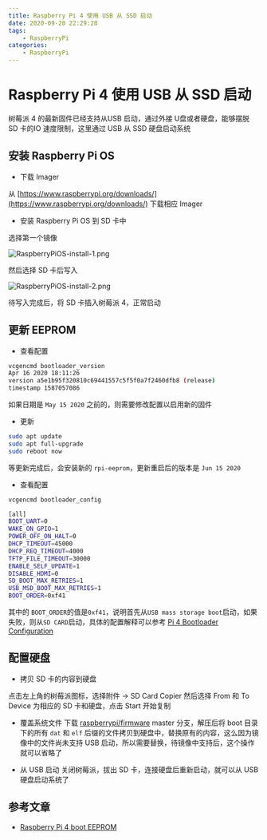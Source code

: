 ```yaml
---
title: Raspberry Pi 4 使用 USB 从 SSD 启动
date: 2020-09-20 22:29:28
tags:
    - RaspberryPi
categories: 
    - RaspberryPi
---
```


# Raspberry Pi 4 使用 USB 从 SSD 启动

树莓派 4 的最新固件已经支持从USB 启动，通过外接 U盘或者硬盘，能够摆脱 SD 卡的IO 速度限制，这里通过 USB 从 SSD 硬盘启动系统

## 安装 Raspberry Pi OS

- 下载 Imager 

从 [https://www.raspberrypi.org/downloads/](https://www.raspberrypi.org/downloads/) 下载相应 Imager

- 安装 Raspberry Pi OS 到 SD 卡中

选择第一个镜像

![RaspberryPiOS-install-1.png](https://img.hellowood.dev/picture/RaspberryPiOS-install-1.png)

然后选择 SD 卡后写入

![RaspberryPiOS-install-2.png](https://img.hellowood.dev/picture/RaspberryPiOS-install-2.png)

待写入完成后，将 SD 卡插入树莓派 4，正常启动

## 更新 EEPROM

- 查看配置

```bash
vcgencmd bootloader_version
Apr 16 2020 18:11:26
version a5e1b95f320810c69441557c5f5f0a7f2460dfb8 (release)
timestamp 1587057086
```

如果日期是 `May 15 2020` 之前的，则需要修改配置以启用新的固件

- 更新 

```bash
sudo apt update
sudo apt full-upgrade
sudo reboot now
```

等更新完成后，会安装新的 `rpi-eeprom`，更新重启后的版本是 `Jun 15 2020`

- 查看配置

```bash
vcgencmd bootloader_config

[all]
BOOT_UART=0
WAKE_ON_GPIO=1
POWER_OFF_ON_HALT=0
DHCP_TIMEOUT=45000
DHCP_REQ_TIMEOUT=4000
TFTP_FILE_TIMEOUT=30000
ENABLE_SELF_UPDATE=1
DISABLE_HDMI=0
SD_BOOT_MAX_RETRIES=1
USB_MSD_BOOT_MAX_RETRIES=1
BOOT_ORDER=0xf41
```

其中的 `BOOT_ORDER`的值是`0xf41`，说明首先从`USB mass storage boot`启动，如果失败，则从`SD CARD`启动，具体的配置解释可以参考 [Pi 4 Bootloader Configuration](https://www.raspberrypi.org/documentation/hardware/raspberrypi/bcm2711_bootloader_config.md)

## 配置硬盘

- 拷贝 SD 卡的内容到硬盘

点击左上角的树莓派图标，选择附件 -> SD Card Copier 
然后选择 From 和 To Device 为相应的 SD 卡和硬盘，点击 Start 开始复制

- 覆盖系统文件
下载 [raspberrypi/firmware](https://github.com/raspberrypi/firmware)  master 分支，解压后将 boot 目录下的所有 `dat` 和 `elf` 后缀的文件拷贝到硬盘中，替换原有的内容，这么因为镜像中的文件尚未支持 USB 启动，所以需要替换，待镜像中支持后，这个操作就可以省略了

- 从 USB 启动
关闭树莓派，拔出 SD 卡，连接硬盘后重新启动，就可以从 USB 硬盘启动系统了


## 参考文章

- [Raspberry Pi 4 boot EEPROM](https://www.raspberrypi.org/documentation/hardware/raspberrypi/booteeprom.md)